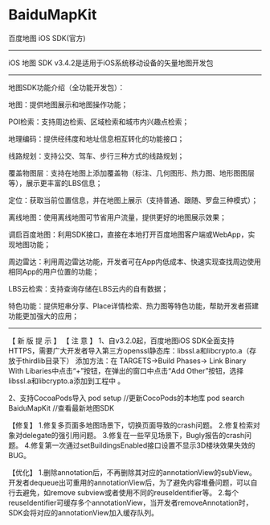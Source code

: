 # BaiduMapKit

百度地图 iOS SDK(官方)



--------------------------------------------------------------------------------------

iOS 地图 SDK v3.4.2是适用于iOS系统移动设备的矢量地图开发包

--------------------------------------------------------------------------------------

地图SDK功能介绍（全功能开发包）：

地图：提供地图展示和地图操作功能；

POI检索：支持周边检索、区域检索和城市内兴趣点检索；

地理编码：提供经纬度和地址信息相互转化的功能接口；

线路规划：支持公交、驾车、步行三种方式的线路规划；

覆盖物图层：支持在地图上添加覆盖物（标注、几何图形、热力图、地形图图层等），展示更丰富的LBS信息；

定位：获取当前位置信息，并在地图上展示（支持普通、跟随、罗盘三种模式）；

离线地图：使用离线地图可节省用户流量，提供更好的地图展示效果；

调启百度地图：利用SDK接口，直接在本地打开百度地图客户端或WebApp，实现地图功能；

周边雷达：利用周边雷达功能，开发者可在App内低成本、快速实现查找周边使用相同App的用户位置的功能；

LBS云检索：支持查询存储在LBS云内的自有数据；

特色功能：提供短串分享、Place详情检索、热力图等特色功能，帮助开发者搭建功能更加强大的应用；


--------------------------------------------------------------------------------------
 
 
 【 新 版 提 示 】
 【 注 意 】
 1、自v3.2.0起，百度地图iOS SDK全面支持HTTPS，需要广大开发者导入第三方openssl静态库：libssl.a和libcrypto.a（存放于thirdlib目录下）
 添加方法：在 TARGETS->Build Phases-> Link Binary With Libaries中点击“+”按钮，在弹出的窗口中点击“Add Other”按钮，选择libssl.a和libcrypto.a添加到工程中 。
 
 2、支持CocoaPods导入
 pod setup //更新CocoPods的本地库
 pod search BaiduMapKit  //查看最新地图SDK
 
 【修复】
 1.修复多页面多地图场景下，切换页面导致的crash问题。
 2.修复检索对象对delegate的强引用问题。
 3.修复在一些罕见场景下，Bugly报告的crash问题。
 4.修复第一次通过setBuildingsEnabled接口设置不显示3D楼块效果失效的BUG。
 
 【优化】
 1.删除annotation后，不再删除其对应的annotationView的subView。开发者dequeue出可重用的annotationView后，为了避免内容堆叠问题，可以自行去避免，如remove subview或者使用不同的reuseIdentifier等。
 2.每个reuseIdentifier可缓存多个annotationView，当开发者removeAnnotation时，SDK会将对应的annotationView加入缓存队列。



